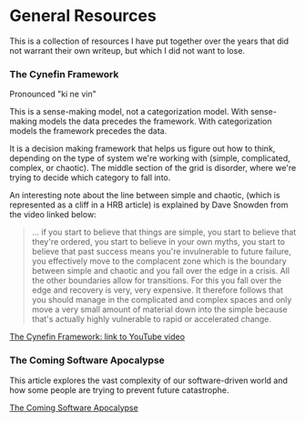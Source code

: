 # General Resources
This is a collection of resources I have put together over the years that did not warrant their own writeup, but which I did not want to lose.

### The Cynefin Framework 
Pronounced "ki ne vin"

This is a sense-making model, not a categorization model. With sense-making models the data precedes the framework. With categorization models the framework precedes the data. 

It is a decision making framework that helps us figure out how to think, depending on the type of system we're working with (simple, complicated, complex, or chaotic). The middle section of the grid is disorder, where we're trying to decide which category to fall into. 

An interesting note about the line between simple and chaotic, (which is represented as a cliff in a HRB article) is explained by Dave Snowden from the video linked below:

>  ... if you start to believe that things are simple, you start to believe that they're ordered, you start to believe in your own myths, you start to believe that past success means you're invulnerable to future failure, you effectively move to the complacent zone which is the boundary between simple and chaotic and you fall over the edge in a crisis. All the other boundaries allow for transitions. For this you fall over the edge and recovery is very, very expensive. It therefore follows that you should manage in the complicated and complex spaces and only move a very small amount of material down into the simple because that's actually highly vulnerable to rapid or accelerated change. 

[The Cynefin Framework: link to YouTube video](https://www.youtube.com/watch?v=N7oz366X0-8)

### The Coming Software Apocalypse
This article explores the vast complexity of our software-driven world and how some people are trying to prevent future catastrophe. 

[The Coming Software Apocalypse](https://www.theatlantic.com/technology/archive/2017/09/saving-the-world-from-code/540393/)

